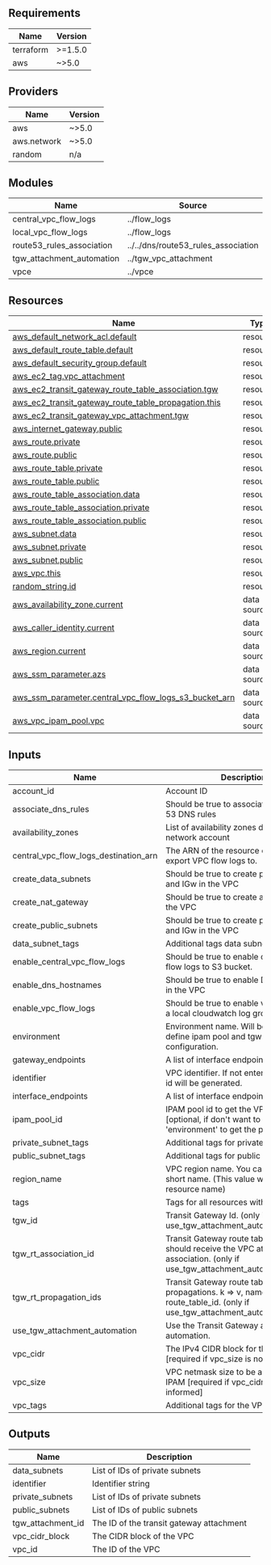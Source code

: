 <!-- BEGIN_TF_DOCS -->
## Requirements

| Name | Version |
|------|---------|
| terraform | >=1.5.0 |
| aws | ~>5.0 |

## Providers

| Name | Version |
|------|---------|
| aws | ~>5.0 |
| aws.network | ~>5.0 |
| random | n/a |

## Modules

| Name | Source | Version |
|------|--------|---------|
| central\_vpc\_flow\_logs | ../flow_logs | n/a |
| local\_vpc\_flow\_logs | ../flow_logs | n/a |
| route53\_rules\_association | ../../dns/route53_rules_association | n/a |
| tgw\_attachment\_automation | ../tgw_vpc_attachment | n/a |
| vpce | ../vpce | n/a |

## Resources

| Name | Type |
|------|------|
| [aws_default_network_acl.default](https://registry.terraform.io/providers/hashicorp/aws/latest/docs/resources/default_network_acl) | resource |
| [aws_default_route_table.default](https://registry.terraform.io/providers/hashicorp/aws/latest/docs/resources/default_route_table) | resource |
| [aws_default_security_group.default](https://registry.terraform.io/providers/hashicorp/aws/latest/docs/resources/default_security_group) | resource |
| [aws_ec2_tag.vpc_attachment](https://registry.terraform.io/providers/hashicorp/aws/latest/docs/resources/ec2_tag) | resource |
| [aws_ec2_transit_gateway_route_table_association.tgw](https://registry.terraform.io/providers/hashicorp/aws/latest/docs/resources/ec2_transit_gateway_route_table_association) | resource |
| [aws_ec2_transit_gateway_route_table_propagation.this](https://registry.terraform.io/providers/hashicorp/aws/latest/docs/resources/ec2_transit_gateway_route_table_propagation) | resource |
| [aws_ec2_transit_gateway_vpc_attachment.tgw](https://registry.terraform.io/providers/hashicorp/aws/latest/docs/resources/ec2_transit_gateway_vpc_attachment) | resource |
| [aws_internet_gateway.public](https://registry.terraform.io/providers/hashicorp/aws/latest/docs/resources/internet_gateway) | resource |
| [aws_route.private](https://registry.terraform.io/providers/hashicorp/aws/latest/docs/resources/route) | resource |
| [aws_route.public](https://registry.terraform.io/providers/hashicorp/aws/latest/docs/resources/route) | resource |
| [aws_route_table.private](https://registry.terraform.io/providers/hashicorp/aws/latest/docs/resources/route_table) | resource |
| [aws_route_table.public](https://registry.terraform.io/providers/hashicorp/aws/latest/docs/resources/route_table) | resource |
| [aws_route_table_association.data](https://registry.terraform.io/providers/hashicorp/aws/latest/docs/resources/route_table_association) | resource |
| [aws_route_table_association.private](https://registry.terraform.io/providers/hashicorp/aws/latest/docs/resources/route_table_association) | resource |
| [aws_route_table_association.public](https://registry.terraform.io/providers/hashicorp/aws/latest/docs/resources/route_table_association) | resource |
| [aws_subnet.data](https://registry.terraform.io/providers/hashicorp/aws/latest/docs/resources/subnet) | resource |
| [aws_subnet.private](https://registry.terraform.io/providers/hashicorp/aws/latest/docs/resources/subnet) | resource |
| [aws_subnet.public](https://registry.terraform.io/providers/hashicorp/aws/latest/docs/resources/subnet) | resource |
| [aws_vpc.this](https://registry.terraform.io/providers/hashicorp/aws/latest/docs/resources/vpc) | resource |
| [random_string.id](https://registry.terraform.io/providers/hashicorp/random/latest/docs/resources/string) | resource |
| [aws_availability_zone.current](https://registry.terraform.io/providers/hashicorp/aws/latest/docs/data-sources/availability_zone) | data source |
| [aws_caller_identity.current](https://registry.terraform.io/providers/hashicorp/aws/latest/docs/data-sources/caller_identity) | data source |
| [aws_region.current](https://registry.terraform.io/providers/hashicorp/aws/latest/docs/data-sources/region) | data source |
| [aws_ssm_parameter.azs](https://registry.terraform.io/providers/hashicorp/aws/latest/docs/data-sources/ssm_parameter) | data source |
| [aws_ssm_parameter.central_vpc_flow_logs_s3_bucket_arn](https://registry.terraform.io/providers/hashicorp/aws/latest/docs/data-sources/ssm_parameter) | data source |
| [aws_vpc_ipam_pool.vpc](https://registry.terraform.io/providers/hashicorp/aws/latest/docs/data-sources/vpc_ipam_pool) | data source |

## Inputs

| Name | Description | Type | Default | Required |
|------|-------------|------|---------|:--------:|
| account\_id | Account ID | `string` | `""` | no |
| associate\_dns\_rules | Should be true to associate shared Route 53 DNS rules | `bool` | `true` | no |
| availability\_zones | List of availability zones defined in the network account | `list(string)` | `[]` | no |
| central\_vpc\_flow\_logs\_destination\_arn | The ARN of the resource destination to export VPC flow logs to. | `string` | `null` | no |
| create\_data\_subnets | Should be true to create public subnets and IGw in the VPC | `bool` | `false` | no |
| create\_nat\_gateway | Should be true to create a NAT Gateway the VPC | `bool` | `false` | no |
| create\_public\_subnets | Should be true to create public subnets and IGw in the VPC | `bool` | `false` | no |
| data\_subnet\_tags | Additional tags data subnets | `map(string)` | `{}` | no |
| enable\_central\_vpc\_flow\_logs | Should be true to enable centralized vpc flow logs to S3 bucket. | `bool` | `false` | no |
| enable\_dns\_hostnames | Should be true to enable DNS hostnames in the VPC | `bool` | `true` | no |
| enable\_vpc\_flow\_logs | Should be true to enable vpc flow logs to a local cloudwatch log group. | `bool` | `true` | no |
| environment | Environment name. Will be used to define ipam pool and tgw route tables configuration. | `string` | n/a | yes |
| gateway\_endpoints | A list of interface endpoints | `list(string)` | `[]` | no |
| identifier | VPC identifier. If not entered, a random id will be generated. | `string` | `""` | no |
| interface\_endpoints | A list of interface endpoints | `list(string)` | `[]` | no |
| ipam\_pool\_id | IPAM pool id to get the VPc CIDR [optional, if don't want to use 'environment' to get the pool] | `string` | `null` | no |
| private\_subnet\_tags | Additional tags for private subnets | `map(string)` | `{}` | no |
| public\_subnet\_tags | Additional tags for public subnets | `map(string)` | `{}` | no |
| region\_name | VPC region name. You can use a long or short name. (This value will form the resource name) | `string` | `""` | no |
| tags | Tags for all resources within the VPC | `map(string)` | `{}` | no |
| tgw\_id | Transit Gateway Id. (only if use\_tgw\_attachment\_automation==false) | `string` | `null` | no |
| tgw\_rt\_association\_id | Transit Gateway route table Id that should receive the VPC attachment association. (only if use\_tgw\_attachment\_automation==false) | `string` | `null` | no |
| tgw\_rt\_propagation\_ids | Transit Gateway route table to propagations. k => v, name => route\_table\_id. (only if use\_tgw\_attachment\_automation==false) | `map(string)` | `{}` | no |
| use\_tgw\_attachment\_automation | Use the Transit Gateway attachment automation. | `bool` | `true` | no |
| vpc\_cidr | The IPv4 CIDR block for the VPC. [required if vpc\_size is not informed] | `string` | `null` | no |
| vpc\_size | VPC netmask size to be allocated in IPAM [required if vpc\_cidr is not informed] | `string` | `"medium"` | no |
| vpc\_tags | Additional tags for the VPC | `map(string)` | `{}` | no |

## Outputs

| Name | Description |
|------|-------------|
| data\_subnets | List of IDs of private subnets |
| identifier | Identifier string |
| private\_subnets | List of IDs of private subnets |
| public\_subnets | List of IDs of public subnets |
| tgw\_attachment\_id | The ID of the transit gateway attachment |
| vpc\_cidr\_block | The CIDR block of the VPC |
| vpc\_id | The ID of the VPC |
<!-- END_TF_DOCS -->